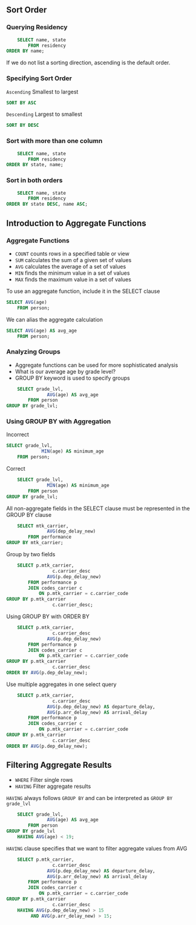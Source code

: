 ## Sort Order

### Querying Residency

```SQL
 	SELECT name, state
		FROM residency
ORDER BY name;
```

If we do not list a sorting direction, ascending is the default order.

### Specifying Sort Order

`Ascending` Smallest to largest

```SQL
SORT BY ASC
```

`Descending` Largest to smallest

```SQL
SORT BY DESC
```

### Sort with more than one column

```SQL
 	SELECT name, state
		FROM residency
ORDER BY state, name;
```

### Sort in both orders

```SQL
 	SELECT name, state
		FROM residency
ORDER BY state DESC, name ASC;
```

## Introduction to Aggregate Functions

### Aggregate Functions

- `COUNT` counts rows in a specified table or view
- `SUM` calculates the sum of a given set of values
- `AVG` calculates the average of a set of values
- `MIN` finds the minimum value in a set of values
- `MAX` finds the maximum value in a set of values

To use an aggregate function, include it in the SELECT clause

```SQL
SELECT AVG(age)
	FROM person;
```

We can alias the aggregate calculation

```SQL
SELECT AVG(age) AS avg_age
	FROM person;
```

### Analyzing Groups

- Aggregate functions can be used for more sophisticated analysis
- What is our average age by grade level?
- GROUP BY keyword is used to specify groups

```SQL
 	SELECT grade_lvl, 
 			   AVG(age) AS avg_age
		FROM person
GROUP BY grade_lvl;
```

### Using GROUP BY with Aggregation

Incorrect

```SQL
SELECT grade_lvl,
			 MIN(age) AS minimum_age
	FROM person;
```

Correct

```SQL
	SELECT grade_lvl,
			   MIN(age) AS minimum_age
		FROM person
GROUP BY grade_lvl;
```

All non-aggregate fields in the SELECT clause must be represented in the GROUP BY clause

```SQL
	SELECT mtk_carrier,
			   AVG(dep_delay_new)
		FROM performance
GROUP BY mtk_carrier;
```

Group by two fields

```SQL
	SELECT p.mtk_carrier,
				 c.carrier_desc
			   AVG(p.dep_delay_new)
		FROM performance p
		JOIN codes_carrier c
			ON p.mtk_carrier = c.carrier_code
GROUP BY p.mtk_carrier
				 c.carrier_desc;
```

Using GROUP BY with ORDER BY

```SQL
	SELECT p.mtk_carrier,
				 c.carrier_desc
			   AVG(p.dep_delay_new)
		FROM performance p
		JOIN codes_carrier c
			ON p.mtk_carrier = c.carrier_code
GROUP BY p.mtk_carrier
				 c.carrier_desc
ORDER BY AVG(p.dep_delay_new);
```

Use multiple aggregates in one select query

```SQL
	SELECT p.mtk_carrier,
				 c.carrier_desc
			   AVG(p.dep_delay_new) AS departure_delay,
			   AVG(p.arr_delay_new) AS arrival_delay
		FROM performance p
		JOIN codes_carrier c
			ON p.mtk_carrier = c.carrier_code
GROUP BY p.mtk_carrier
				 c.carrier_desc
ORDER BY AVG(p.dep_delay_new);
```

## Filtering Aggregate Results

- `WHERE` Filter single rows
- `HAVING` Filter aggregate results

`HAVING` always follows `GROUP BY` and can be interpreted as `GROUP BY grade_lvl`

```SQL
	SELECT grade_lvl,
			   AVG(age) AS avg_age
		FROM person
GROUP BY grade_lvl
	HAVING AVG(age) < 19;
```

`HAVING` clause specifies that we want to filter aggregate values from AVG

```SQL
	SELECT p.mtk_carrier,
				 c.carrier_desc
			   AVG(p.dep_delay_new) AS departure_delay,
			   AVG(p.arr_delay_new) AS arrival_delay
		FROM performance p
		JOIN codes_carrier c
			ON p.mtk_carrier = c.carrier_code
GROUP BY p.mtk_carrier
				 c.carrier_desc
	HAVING AVG(p.dep_delay_new) > 15
		 AND AVG(p.arr_delay_new) > 15;
```